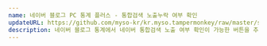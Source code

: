 ```yaml
---
name: 네이버 블로그 PC 통계 플러스 - 통합검색 노출누락 여부 확인
updateURL: https://github.com/myso-kr/kr.myso.tampermonkey/raw/master/service/com.naver.blog-analytics.omission.search.user.js
description: 네이버 블로그 통계에서 네이버 통합검색 노출 여부 확인이 가능한 버튼을 추가해줍니다.
---
```

